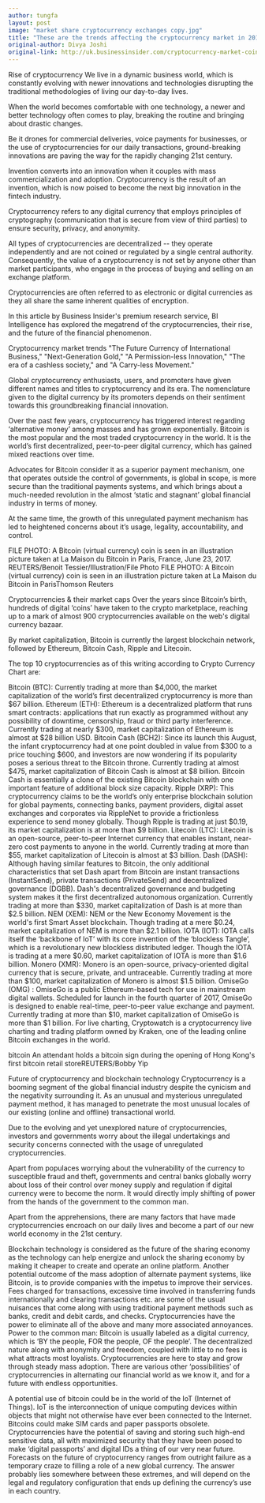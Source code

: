```yaml
---
author: tungfa
layout: post
image: "market share cryptocurrency exchanges copy.jpg"
title: "These are the trends affecting the cryptocurrency market in 2017"
original-author: Divya Joshi 
original-link: http://uk.businessinsider.com/cryptocurrency-market-coin-trends-cap-value-2017-9?r=US&IR=T
---
```


Rise of cryptocurrency
We live in a dynamic business world, which is constantly evolving with newer innovations and technologies disrupting the traditional methodologies of living our day-to-day lives.

When the world becomes comfortable with one technology, a newer and better technology often comes to play, breaking the routine and bringing about drastic changes.

Be it drones for commercial deliveries, voice payments for businesses, or the use of cryptocurrencies for our daily transactions, ground-breaking innovations are paving the way for the rapidly changing 21st century.

Invention converts into an innovation when it couples with mass commercialization and adoption. Cryptocurrency is the result of an invention, which is now poised to become the next big innovation in the fintech industry.

Cryptocurrency refers to any digital currency that employs principles of cryptography (communication that is secure from view of third parties) to ensure security, privacy, and anonymity.

All types of cryptocurrencies are decentralized -- they operate independently and are not coined or regulated by a single central authority. Consequently, the value of a cryptocurrency is not set by anyone other than market participants, who engage in the process of buying and selling on an exchange platform.

Cryptocurrencies are often referred to as electronic or digital currencies as they all share the same inherent qualities of encryption.

In this article by Business Insider's premium research service, BI Intelligence has explored the megatrend of the cryptocurrencies, their rise, and the future of the financial phenomenon. 

Cryptocurrency market trends
"The Future Currency of International Business," "Next-Generation Gold," "A Permission-less Innovation," "The era of a cashless society," and "A Carry-less Movement."

Global cryptocurrency enthusiasts, users, and promoters have given different names and titles to cryptocurrency and its era. The nomenclature given to the digital currency by its promoters depends on their sentiment towards this groundbreaking financial innovation.

Over the past few years, cryptocurrency has triggered interest regarding ‘alternative money’ among masses and has grown exponentially. Bitcoin is the most popular and the most traded cryptocurrency in the world. It is the world’s first decentralized, peer-to-peer digital currency, which has gained mixed reactions over time.

Advocates for Bitcoin consider it as a superior payment mechanism, one that operates outside the control of governments, is global in scope, is more secure than the traditional payments systems, and which brings about a much-needed revolution in the almost ‘static and stagnant’ global financial industry in terms of money.

At the same time, the growth of this unregulated payment mechanism has led to heightened concerns about it’s usage, legality, accountability, and control. 

FILE PHOTO: A Bitcoin (virtual currency) coin is seen in an illustration picture taken at La Maison du Bitcoin in Paris, France, June 23, 2017. REUTERS/Benoit Tessier/Illustration/File Photo
FILE PHOTO: A Bitcoin (virtual currency) coin is seen in an illustration picture taken at La Maison du Bitcoin in ParisThomson Reuters

Cryptocurrencies & their market caps
Over the years since Bitcoin’s birth, hundreds of digital ‘coins’ have taken to the crypto marketplace, reaching up to a mark of almost 900 cryptocurrencies available on the web's digital currency bazaar.

By market capitalization, Bitcoin is currently the largest blockchain network, followed by Ethereum, Bitcoin Cash, Ripple and Litecoin.

The top 10 cryptocurrencies as of this writing according to Crypto Currency Chart are: 

Bitcoin (BTC): Currently trading at more than $4,000, the market capitalization of the world’s first decentralized cryptocurrency is more than $67 billion.
Ethereum (ETH): Ethereum is a decentralized platform that runs smart contracts: applications that run exactly as programmed without any possibility of downtime, censorship, fraud or third party interference. Currently trading at nearly $300, market capitalization of Ethereum is almost at $28 billion USD.
Bitcoin Cash (BCH2): Since its launch this August, the infant cryptocurrency had at one point doubled in value from $300 to a price touching $600, and investors are now wondering if its popularity poses a serious threat to the Bitcoin throne. Currently trading at almost $475, market capitalization of Bitcoin Cash is almost at $8 billion. Bitcoin Cash is essentially a clone of the existing Bitcoin blockchain​ with one important feature of additional block size capacity.
Ripple (XRP): This cryptocurrency claims to be the world’s only enterprise blockchain solution for global payments, connecting banks, payment providers, digital asset exchanges and corporates via RippleNet to provide a frictionless experience to send money globally. Though Ripple is trading at just $0.19, its market capitalization is at more than $9 billion.
Litecoin (LTC): Litecoin is an open-source, peer-to-peer Internet currency that enables instant, near-zero cost payments to anyone in the world. Currently trading at more than $55, market capitalization of Litecoin is almost at $3 billion.
Dash (DASH): Although having similar features to Bitcoin, the only additional characteristics that set Dash apart from Bitcoin are instant transactions (InstantSend), private transactions (PrivateSend) and decentralized governance (DGBB). Dash's decentralized governance and budgeting system makes it the first decentralized autonomous organization. Currently trading at more than $330, market capitalization of Dash is at more than $2.5 billion. 
NEM (XEM): NEM or the New Economy Movement is the world's first Smart Asset blockchain. Though trading at a mere $0.24, market capitalization of NEM is more than $2.1 billion. 
IOTA (IOT): IOTA calls itself the ‘backbone of IoT’ with its core invention of the ‘blockless Tangle’, which is a revolutionary new blockless distributed ledger. Though the IOTA is trading at a mere $0.60, market capitalization of IOTA is more than $1.6 billion. 
Monero (XMR): Monero is an open-source, privacy-oriented digital currency that is secure, private, and untraceable. Currently trading at more than $100, market capitalization of Monero is almost $1.5 billion.
OmiseGo (OMG) : OmiseGo is a public Ethereum-based tech for use in mainstream digital wallets. Scheduled for launch in the fourth quarter of 2017, OmiseGo is designed to enable real-time, peer-to-peer value exchange and payment. Currently trading at more than $10, market capitalization of OmiseGo is more than $1 billion.
For live charting, Cryptowatch is a cryptocurrency live charting and trading platform owned by Kraken, one of the leading online Bitcoin exchanges in the world.

bitcoin
An attendant holds a bitcoin sign during the opening of Hong Kong's first bitcoin retail storeREUTERS/Bobby Yip

Future of cryptocurrency and blockchain technology
Cryptocurrency is a booming segment of the global financial industry despite the cynicism and the negativity surrounding it. As an unusual and mysterious unregulated payment method, it has managed to penetrate the most unusual locales of our existing (online and offline) transactional world.

Due to the evolving and yet unexplored nature of cryptocurrencies, investors and governments worry about the illegal undertakings and security concerns connected with the usage of unregulated cryptocurrencies.

Apart from populaces worrying about the vulnerability of the currency to susceptible fraud and theft, governments and central banks globally worry about loss of their control over money supply and regulation if digital currency were to become the norm. It would directly imply shifting of power from the hands of the government to the common man.

Apart from the apprehensions, there are many factors that have made cryptocurrencies encroach on our daily lives and become a part of our new world economy in the 21st century.

Blockchain technology is considered as the future of the sharing economy as the technology can help energize and unlock the sharing economy by making it cheaper to create and operate an online platform.
Another potential outcome of the mass adoption of alternate payment systems, like Bitcoin, is to provide companies with the impetus to improve their services.
Fees charged for transactions, excessive time involved in transferring funds internationally and clearing transactions etc. are some of the usual nuisances that come along with using traditional payment methods such as banks, credit and debit cards, and checks.
Cryptocurrencies have the power to eliminate all of the above and many more associated annoyances.
Power to the common man: Bitcoin is usually labeled as a digital currency, which is ‘BY the people, FOR the people, OF the people’.
The decentralized nature along with anonymity and freedom, coupled with little to no fees is what attracts most loyalists.
Cryptocurrencies are here to stay and grow through steady mass adoption.
There are various other ‘possibilities’ of cryptocurrencies in alternating our financial world as we know it, and for a future with endless opportunities. 

A potential use of bitcoin could be in the world of the IoT (Internet of Things). IoT is the interconnection of unique computing devices within objects that might not otherwise have ever been connected to the Internet.
Bitcoins could make SIM cards and paper passports obsolete. Cryptocurrencies have the potential of saving and storing such high-end sensitive data, all with maximized security that they have been posed to make ‘digital passports’ and digital IDs a thing of our very near future.
Forecasts on the future of cryptocurrency ranges from outright failure as a temporary craze to filling a role of a new global currency. The answer probably lies somewhere between these extremes, and will depend on the legal and regulatory configuration that ends up defining the currency’s use in each country.

